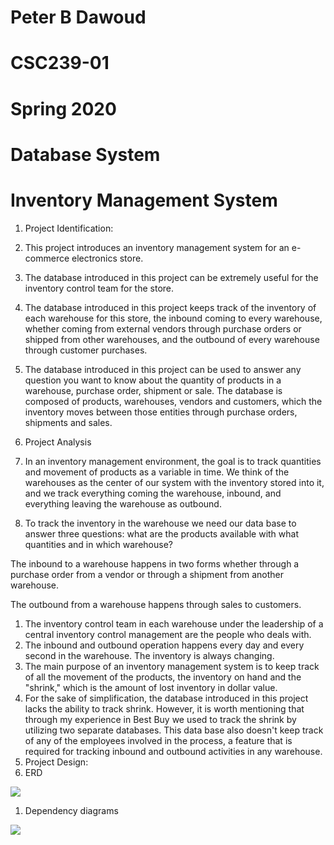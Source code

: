 # Peter B Dawoud

# CSC239-01

# Spring 2020

# Database System

# Inventory Management System

1. Project Identification:
  1. This project introduces an inventory management system for an e-commerce electronics store.
  2. The database introduced in this project can be extremely useful for the inventory control team for the store.
  3. The database introduced in this project keeps track of the inventory of each warehouse for this store, the inbound coming to every warehouse, whether coming from external vendors through purchase orders or shipped from other warehouses, and the outbound of every warehouse through customer purchases.
  4. The database introduced in this project can be used to answer any question you want to know about the quantity of products in a warehouse, purchase order, shipment or sale. The database is composed of products, warehouses, vendors and customers, which the inventory moves between those entities through purchase orders, shipments and sales.

1. Project Analysis
  1. In an inventory management environment, the goal is to track quantities and movement of products as a variable in time. We think of the warehouses as the center of our system with the inventory stored into it, and we track everything coming the warehouse, inbound, and everything leaving the warehouse as outbound.
  2. To track the inventory in the warehouse we need our data base to answer three questions: what are the products available with what quantities and in which warehouse?

The inbound to a warehouse happens in two forms whether through a purchase order from a vendor or through a shipment from another warehouse.

The outbound from a warehouse happens through sales to customers.

  1. The inventory control team in each warehouse under the leadership of a central inventory control management are the people who deals with.
  2. The inbound and outbound operation happens every day and every second in the warehouse. The inventory is always changing.
  3. The main purpose of an inventory management system is to keep track of all the movement of the products, the inventory on hand and the &quot;shrink,&quot; which is the amount of lost inventory in dollar value.
  4. For the sake of simplification, the database introduced in this project lacks the ability to track shrink. However, it is worth mentioning that through my experience in Best Buy we used to track the shrink by utilizing two separate databases. This data base also doesn&#39;t keep track of any of the employees involved in the process, a feature that is required for tracking inbound and outbound activities in any warehouse.
1. Project Design:
  1. ERD

![](RackMultipart20200504-4-12bmfoh_html_8adac80a6f668b84.png)

  1. Dependency diagrams

![](RackMultipart20200504-4-12bmfoh_html_644e45884ea975e8.png)
